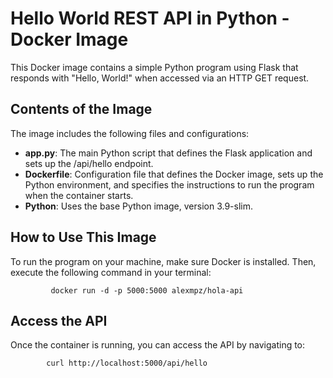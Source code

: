 # Hello World REST API in Python - Docker Image

This Docker image contains a simple Python program using Flask that responds with "Hello, World!" when accessed via an HTTP GET request.

## Contents of the Image

The image includes the following files and configurations:

- **app.py**: The main Python script that defines the Flask application and sets up the /api/hello endpoint.
- **Dockerfile**: Configuration file that defines the Docker image, sets up the Python environment, and specifies the instructions to run the program when the container starts.
- **Python**: Uses the base Python image, version 3.9-slim.

## How to Use This Image

To run the program on your machine, make sure Docker is installed. Then, execute the following command in your terminal:


             docker run -d -p 5000:5000 alexmpz/hola-api


## Access the API
Once the container is running, you can access the API by navigating to:


            curl http://localhost:5000/api/hello


